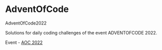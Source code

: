 # AdventOfCode
AdventOfCode2022

Solutions for daily coding challenges of the event ADVENTOFCODE 2022.

Event - [AOC 2022](https://adventofcode.com/)
